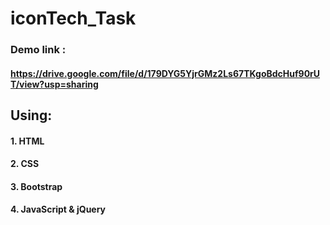 # iconTech_Task
### Demo link : 
#### https://drive.google.com/file/d/179DYG5YjrGMz2Ls67TKgoBdcHuf90rUT/view?usp=sharing
## Using:
####  1. HTML
####  2. CSS
####  3. Bootstrap
####  4. JavaScript & jQuery
